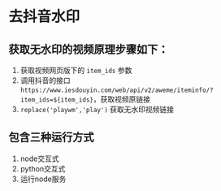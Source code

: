 # 去抖音水印

## 获取无水印的视频原理步骤如下：

1. 获取视频网页版下的 `item_ids` 参数
2. 调用抖音的接口 `https://www.iesdouyin.com/web/api/v2/aweme/iteminfo/?item_ids=${item_ids}`，获取视频原链接
3. `replace('playwm','play')` 获取无水印视频链接

## 包含三种运行方式

1. node交互式
2. python交互式
3. 运行node服务
